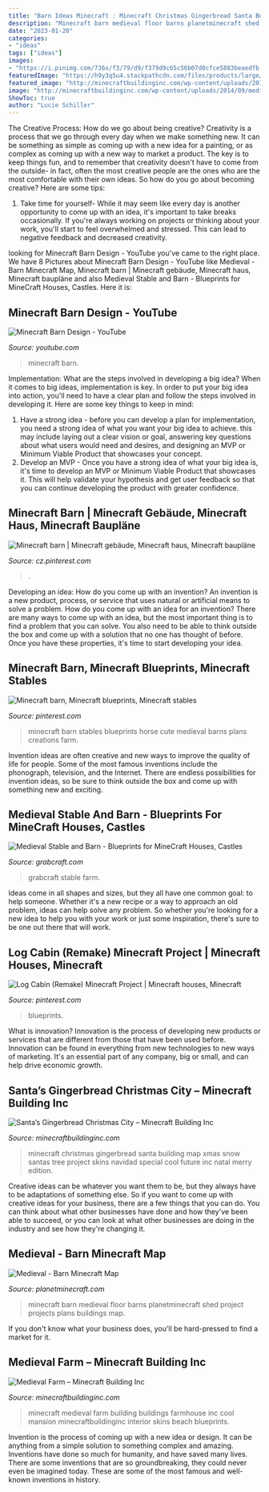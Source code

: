```yaml
---
title: "Barn Ideas Minecraft : Minecraft Christmas Gingerbread Santa Building Map Xmas Snow Santas Tree Project Skins Navidad Special Cool Future Inc Natal Merry Edition"
description: "Minecraft barn medieval floor barns planetminecraft shed project projects plans buildings map"
date: "2023-01-20"
categories:
- "ideas"
tags: ["ideas"]
images:
- "https://i.pinimg.com/736x/f3/79/d9/f379d9c65c56b07d8cfce5883beaedfb.jpg"
featuredImage: "https://h9y3q5u4.stackpathcdn.com/files/products/large/large_medieval-stable-and-barn-14432.png"
featured_image: "http://minecraftbuildinginc.com/wp-content/uploads/2014/09/medieval-farm-minecraft-house-building-ideas-3.jpg"
image: "http://minecraftbuildinginc.com/wp-content/uploads/2014/09/medieval-farm-minecraft-house-building-ideas-3.jpg"
ShowToc: true
author: "Lucie Schiller"
---
```



The Creative Process: How do we go about being creative?
Creativity is a process that we go through every day when we make something new. It can be something as simple as coming up with a new idea for a painting, or as complex as coming up with a new way to market a product. The key is to keep things fun, and to remember that creativity doesn't have to come from the outside- in fact, often the most creative people are the ones who are the most comfortable with their own ideas. So how do you go about becoming creative? Here are some tips: 
1) Take time for yourself- While it may seem like every day is another opportunity to come up with an idea, it's important to take breaks occasionally. If you're always working on projects or thinking about your work, you'll start to feel overwhelmed and stressed. This can lead to negative feedback and decreased creativity.

	

		
looking for Minecraft Barn Design - YouTube you've came to the right place. We have 8 Pictures about Minecraft Barn Design - YouTube like Medieval - Barn Minecraft Map, Minecraft barn | Minecraft gebäude, Minecraft haus, Minecraft baupläne and also Medieval Stable and Barn - Blueprints for MineCraft Houses, Castles. Here it is:
		
    
## Minecraft Barn Design - YouTube

<img loading=lazy src="http://i.ytimg.com/vi/VJPgRBFytU4/hqdefault.jpg" onerror="this.onerror=null;this.src='https://tse1.mm.bing.net/th?id=OIP.tjbg6R_FWb8VT_f6AvurPAHaFj&amp;pid=15.1';" alt="Minecraft Barn Design - YouTube">

_Source: youtube.com_

>minecraft barn. 

	

Implementation: What are the steps involved in developing a big idea?
When it comes to big ideas, implementation is key. In order to put your big idea into action, you'll need to have a clear plan and follow the steps involved in developing it. Here are some key things to keep in mind: 
1. Have a strong idea - before you can develop a plan for implementation, you need a strong idea of what you want your big idea to achieve. this may include laying out a clear vision or goal, answering key questions about what users would need and desires, and designing an MVP or Minimum Viable Product that showcases your concept. 
2. Develop an MVP - Once you have a strong idea of what your big idea is, it's time to develop an MVP or Minimum Viable Product that showcases it. This will help validate your hypothesis and get user feedback so that you can continue developing the product with greater confidence.

    
## Minecraft Barn | Minecraft Gebäude, Minecraft Haus, Minecraft Baupläne

<img loading=lazy src="https://i.pinimg.com/736x/ba/1a/8b/ba1a8b5dc135462b11c21e3612fb7384.jpg" onerror="this.onerror=null;this.src='https://tse4.mm.bing.net/th?id=OIP.2cFgGbcnrSbOdX6FI2BZfwHaF0&amp;pid=15.1';" alt="Minecraft barn | Minecraft gebäude, Minecraft haus, Minecraft baupläne">

_Source: cz.pinterest.com_

>. 

	

Developing an idea: How do you come up with an invention?
An invention is a new product, process, or service that uses natural or artificial means to solve a problem. How do you come up with an idea for an invention? There are many ways to come up with an idea, but the most important thing is to find a problem that you can solve. You also need to be able to think outside the box and come up with a solution that no one has thought of before. Once you have these properties, it's time to start developing your idea.

    
## Minecraft Barn, Minecraft Blueprints, Minecraft Stables

<img loading=lazy src="https://i.pinimg.com/736x/5b/78/2b/5b782ba9e8379cab1932de52a1114e63--minecraft-buildings-minecraft-creations.jpg" onerror="this.onerror=null;this.src='https://tse3.mm.bing.net/th?id=OIP.UDJK53m1_l1KiGpaCUiFRAHaFD&amp;pid=15.1';" alt="Minecraft barn, Minecraft blueprints, Minecraft stables">

_Source: pinterest.com_

>minecraft barn stables blueprints horse cute medieval barns plans creations farm. 

	

Invention ideas are often creative and new ways to improve the quality of life for people. Some of the most famous inventions include the phonograph, television, and the Internet. There are endless possibilities for invention ideas, so be sure to think outside the box and come up with something new and exciting.

    
## Medieval Stable And Barn - Blueprints For MineCraft Houses, Castles

<img loading=lazy src="https://h9y3q5u4.stackpathcdn.com/files/products/large/large_medieval-stable-and-barn-14432.png" onerror="this.onerror=null;this.src='https://tse2.mm.bing.net/th?id=OIP.q7X49Ngi_-xQOfi2paiWRwHaHh&amp;pid=15.1';" alt="Medieval Stable and Barn - Blueprints for MineCraft Houses, Castles">

_Source: grabcraft.com_

>grabcraft stable farm. 

	

Ideas come in all shapes and sizes, but they all have one common goal: to help someone. Whether it's a new recipe or a way to approach an old problem, ideas can help solve any problem. So whether you're looking for a new idea to help you with your work or just some inspiration, there's sure to be one out there that will work.

    
## Log Cabin (Remake) Minecraft Project | Minecraft Houses, Minecraft

<img loading=lazy src="https://i.pinimg.com/736x/f3/79/d9/f379d9c65c56b07d8cfce5883beaedfb.jpg" onerror="this.onerror=null;this.src='https://tse2.mm.bing.net/th?id=OIP.F4WJtlMVi9FKDlL5_QXccgHaGH&amp;pid=15.1';" alt="Log Cabin (Remake) Minecraft Project | Minecraft houses, Minecraft">

_Source: pinterest.com_

>blueprints. 

	

What is innovation?
Innovation is the process of developing new products or services that are different from those that have been used before. Innovation can be found in everything from new technologies to new ways of marketing. It's an essential part of any company, big or small, and can help drive economic growth.

    
## Santa’s Gingerbread Christmas City – Minecraft Building Inc

<img loading=lazy src="https://minecraftbuildinginc.com/wp-content/uploads/2014/12/Santas-Gingerbread-Christmas-City-download-minecraft-building-ideas-xmas-snow-3.jpg" onerror="this.onerror=null;this.src='https://tse3.mm.bing.net/th?id=OIP.EGXbbLAgQH-jZD5f4XmMCwHaEK&amp;pid=15.1';" alt="Santa’s Gingerbread Christmas City – Minecraft Building Inc">

_Source: minecraftbuildinginc.com_

>minecraft christmas gingerbread santa building map xmas snow santas tree project skins navidad special cool future inc natal merry edition. 

	

Creative ideas can be whatever you want them to be, but they always have to be adaptations of something else. So if you want to come up with creative ideas for your business, there are a few things that you can do. You can think about what other businesses have done and how they've been able to succeed, or you can look at what other businesses are doing in the industry and see how they're changing it.

    
## Medieval - Barn Minecraft Map

<img loading=lazy src="https://static.planetminecraft.com/files/resource_media/screenshot/1225/2012-06-23_164843_2664882.jpg" onerror="this.onerror=null;this.src='https://tse1.mm.bing.net/th?id=OIP.47LwHYWvykHF4buzrdTFnQHaEq&amp;pid=15.1';" alt="Medieval - Barn Minecraft Map">

_Source: planetminecraft.com_

>minecraft barn medieval floor barns planetminecraft shed project projects plans buildings map. 

	

If you don't know what your business does, you'll be hard-pressed to find a market for it.

    
## Medieval Farm – Minecraft Building Inc

<img loading=lazy src="http://minecraftbuildinginc.com/wp-content/uploads/2014/09/medieval-farm-minecraft-house-building-ideas-3.jpg" onerror="this.onerror=null;this.src='https://tse4.mm.bing.net/th?id=OIP.X74xtCjKAjVCmBka1fJsdwHaEJ&amp;pid=15.1';" alt="Medieval Farm – Minecraft Building Inc">

_Source: minecraftbuildinginc.com_

>minecraft medieval farm building buildings farmhouse inc cool mansion minecraftbuildinginc interior skins beach blueprints. 

	

Invention is the process of coming up with a new idea or design. It can be anything from a simple solution to something complex and amazing. Inventions have done so much for humanity, and have saved many lives. There are some inventions that are so groundbreaking, they could never even be imagined today. These are some of the most famous and well-known inventions in history.

